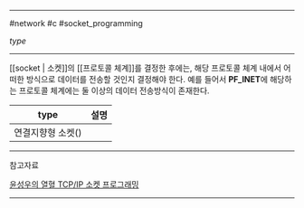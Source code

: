 
---

#network #c #socket_programming

*type*

---

[[socket | 소켓]]의 [[프로토콜 체계]]를 결정한 후에는, 해당 프로토콜 체계 내에서 어떠한 방식으로 데이터를 전송할 것인지 결정해야 한다. 예를 들어서 **PF_INET**에 해당하는 프로토콜 체계에는 둘 이상의 데이터 전송방식이 존재한다.

| type | 설명 |
| ---- | ---- |
| 연결지향형 소켓()     |      |

---

참고자료

[윤성우의 열혈 TCP/IP 소켓 프로그래밍](https://product.kyobobook.co.kr/detail/S000001589146)

---